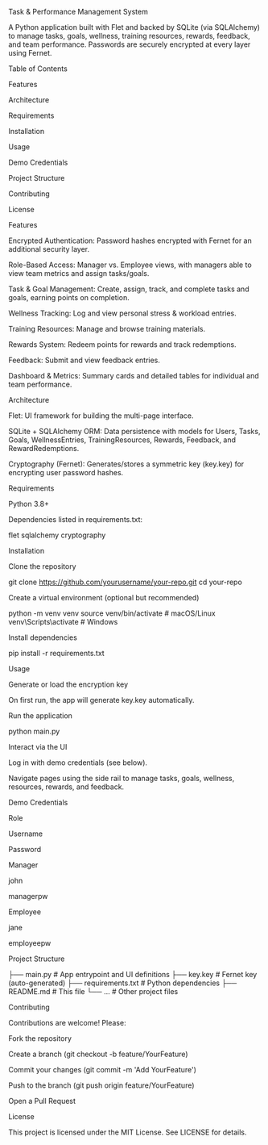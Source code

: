 Task & Performance Management System

A Python application built with Flet and backed by SQLite (via SQLAlchemy) to manage tasks, goals, wellness, training resources, rewards, feedback, and team performance. Passwords are securely encrypted at every layer using Fernet.

Table of Contents

Features

Architecture

Requirements

Installation

Usage

Demo Credentials

Project Structure

Contributing

License

Features

Encrypted Authentication: Password hashes encrypted with Fernet for an additional security layer.

Role-Based Access: Manager vs. Employee views, with managers able to view team metrics and assign tasks/goals.

Task & Goal Management: Create, assign, track, and complete tasks and goals, earning points on completion.

Wellness Tracking: Log and view personal stress & workload entries.

Training Resources: Manage and browse training materials.

Rewards System: Redeem points for rewards and track redemptions.

Feedback: Submit and view feedback entries.

Dashboard & Metrics: Summary cards and detailed tables for individual and team performance.

Architecture

Flet: UI framework for building the multi-page interface.

SQLite + SQLAlchemy ORM: Data persistence with models for Users, Tasks, Goals, WellnessEntries, TrainingResources, Rewards, Feedback, and RewardRedemptions.

Cryptography (Fernet): Generates/stores a symmetric key (key.key) for encrypting user password hashes.

Requirements

Python 3.8+

Dependencies listed in requirements.txt:

flet
sqlalchemy
cryptography

Installation

Clone the repository

git clone https://github.com/yourusername/your-repo.git
cd your-repo

Create a virtual environment (optional but recommended)

python -m venv venv
source venv/bin/activate    # macOS/Linux
venv\Scripts\activate     # Windows

Install dependencies

pip install -r requirements.txt

Usage

Generate or load the encryption key

On first run, the app will generate key.key automatically.

Run the application

python main.py

Interact via the UI

Log in with demo credentials (see below).

Navigate pages using the side rail to manage tasks, goals, wellness, resources, rewards, and feedback.

Demo Credentials

Role

Username

Password

Manager

john

managerpw

Employee

jane

employeepw

Project Structure

├── main.py            # App entrypoint and UI definitions
├── key.key            # Fernet key (auto-generated)
├── requirements.txt   # Python dependencies
├── README.md          # This file
└── ...                # Other project files

Contributing

Contributions are welcome! Please:

Fork the repository

Create a branch (git checkout -b feature/YourFeature)

Commit your changes (git commit -m 'Add YourFeature')

Push to the branch (git push origin feature/YourFeature)

Open a Pull Request

License

This project is licensed under the MIT License. See LICENSE for details.
